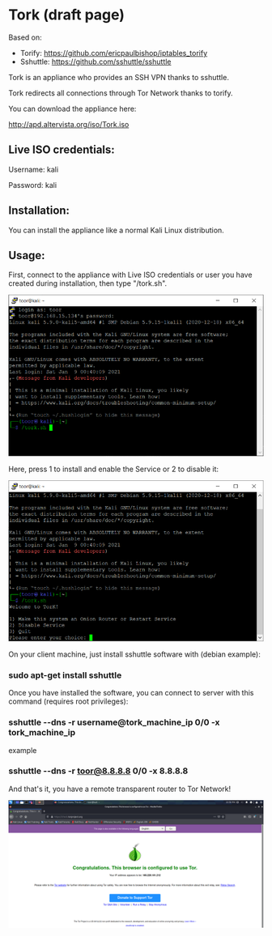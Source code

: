 # Tork (draft page)

Based on:

- Torify: https://github.com/ericpaulbishop/iptables_torify
- Sshuttle: https://github.com/sshuttle/sshuttle

Tork is an appliance who provides an SSH VPN thanks to sshuttle.

Tork redirects all connections through Tor Network thanks to torify.

You can download the appliance here:

http://apd.altervista.org/iso/Tork.iso

## Live ISO credentials:

Username: kali

Password: kali

## Installation:

You can install the appliance like a normal Kali Linux distribution.

## Usage:

First, connect to the appliance with Live ISO credentials or user you have created during installation, then type "/tork.sh".

![connect](https://github.com/randomtable/ToorLink/blob/main/img/img-1.png)

Here, press 1 to install and enable the Service or 2 to disable it:

![script](https://github.com/randomtable/ToorLink/blob/main/img/img-2.png)

On your client machine, just install sshuttle software with (debian example):

### sudo apt-get install sshuttle

Once you have installed the software, you can connect to server with this command (requires root privileges):

### sshuttle --dns -r username@tork_machine_ip 0/0 -x tork_machine_ip

example

### sshuttle --dns -r toor@8.8.8.8 0/0 -x 8.8.8.8

And that's it, you have a remote transparent router to Tor Network!

![tor](https://github.com/randomtable/ToorLink/blob/main/img/img-3.PNG)
